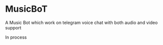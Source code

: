 # MusicBoT
A Music Bot which work on telegram voice chat with both audio and video support



In process
